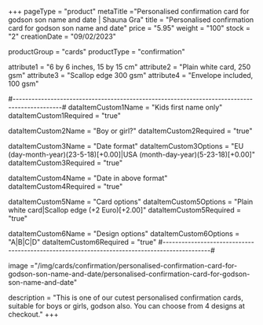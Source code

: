 +++
pageType = "product"
metaTitle ="Personalised confirmation card for godson son name and date | Shauna Gra"
title = "Personalised confirmation card for godson son name and date"
price = "5.95"
weight = "100"
stock = "2"
creationDate = "09/02/2023"

productGroup = "cards"
productType = "confirmation"

attribute1 = "6 by 6 inches, 15 by 15 cm" 
attribute2 = "Plain white card, 250 gsm"
attribute3 = "Scallop edge 300 gsm"
attribute4 = "Envelope included, 100 gsm"

#---------------------------------------------------------------------------------------------#
dataItemCustom1Name = "Kids first name only"
dataItemCustom1Required = "true"

dataItemCustom2Name = "Boy or girl?"
dataItemCustom2Required = "true"

dataItemCustom3Name = "Date format"
dataItemCustom3Options = "EU (day-month-year)(23-5-18)[+0.00]|USA (month-day-year)(5-23-18)[+0.00]"
dataItemCustom3Required = "true"

dataItemCustom4Name = "Date in above format"
dataItemCustom4Required = "true"

dataItemCustom5Name = "Card options"
dataItemCustom5Options = "Plain white card|Scallop edge (+2 Euro)[+2.00]"
dataItemCustom5Required = "true"

dataItemCustom6Name = "Design options"
dataItemCustom6Options = "A|B|C|D"
dataItemCustom6Required = "true"
#---------------------------------------------------------------------------------------------#
 
image ="/img/cards/confirmation/personalised-confirmation-card-for-godson-son-name-and-date/personalised-confirmation-card-for-godson-son-name-and-date"
 
description = "This is one of our cutest personalised confirmation cards, suitable for boys or girls, godson also. You can choose from 4 designs at checkout."
+++
